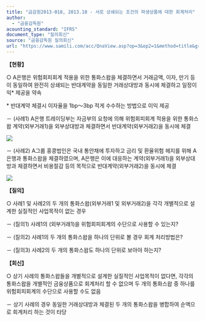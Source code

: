 ```yaml
---
title: "금감원2013-018, 2013.10 - 서로 상쇄되는 조건의 파생상품에 대한 회계처리"
author:
  - "금융감독원"
acounting_standard: "IFRS"
document_type: "질의회신"
source: "금융감독원 질의회신"
url: "https://www.samili.com/acc/QnaView.asp?op=3&op2=1&method=title&group=2122-15;1&orgcode=1&searchword=&page=7&code=%EA%B8%88%EA%B0%90%EC%9B%902013%2D018%3A201310"
---
```

**【현황】**

○ A은행은 위험회피회계 적용을 위한 통화스왑을 체결하면서 거래금액, 이자, 만기 등이 동일하여 완전히 상쇄되는 반대계약을 동일한 거래상대방과 동시에 체결하고 일정이익\* 제공을 약속

\* 반대계약 체결시 이자율을 1bp～3bp 적게 수수하는 방법으로 이익 제공

－ (사례1) A은행 트레이딩부는 자금부의 요청에 의해 위험회피회계 적용을 위한 통화스왑 계약(외부거래1)을 외부상대방과 체결하면서 반대계약(외부거래2)을 동시에 체결

![](https://www.samili.com/mImage/etc/organ/2013/2122-2013-018-1.gif)

  

－ (사례2) A그룹 홍콩법인은 국내 통안채에 투자하고 금리 및 환율위험 헤지를 위해 A은행과 통화스왑을 체결하였으며, A은행은 이에 대응하는 계약(외부거래1)을 외부상대방과 체결하면서 비용절감 등의 목적으로 반대계약(외부거래2)을 동시에 체결

![](https://www.samili.com/mImage/etc/organ/2013/2122-2013-018-2.gif)

  
**【질의】**

○ 사례1 및 사례2의 두 개의 통화스왑(외부거래1 및 외부거래2)을 각각 개별적으로 설계한 실질적인 사업목적이 없는 경우

－ (질의1) 사례1의 (외부거래1)을 위험회피회계의 수단으로 사용할 수 있는지?

－ (질의2) 사례1의 두 개의 통화스왑을 하나의 단위로 볼 경우 회계 처리방법은?

－ (질의3) 사례2의 두 개의 통화스왑도 하나의 단위로 보아야 하는지?

  
  

**【회신】**

○ 상기 사례의 통화스왑들을 개별적으로 설계한 실질적인 사업목적이 없다면, 각각의 통화스왑을 개별적인 금융상품으로 회계처리 할 수 없으며 두 개의 통화스왑 중 하나를 위험회피회계의 수단으로 사용할 수도 없음

－ 상기 사례의 경우 동일한 거래상대방과 체결된 두 개의 통화스왑을 병합하여 순액으로 회계처리 하는 것이 타당
